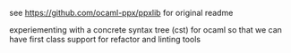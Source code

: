 see https://github.com/ocaml-ppx/ppxlib for original readme

experiementing with a concrete syntax tree (cst) for ocaml so that we can have
first class support for refactor and linting tools
